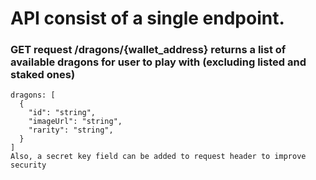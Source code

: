 # API consist of a single endpoint.
### GET request /dragons/{wallet_address} returns a list of available dragons for user to play with (excluding listed and staked ones)
```
dragons: [ 
  {
    "id": "string", 
    "imageUrl": "string",
    "rarity": "string",
  }
]
Also, a secret key field can be added to request header to improve security
```

